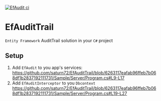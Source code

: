 [![EfAudit ci](https://github.com/saturn72/EfAuditTrail/actions/workflows/cont-delivery.yml/badge.svg)](https://github.com/saturn72/EfAuditTrail/actions/workflows/cont-delivery.yml)
# EfAuditTrail
`Entity Framework` AuditTrail solution in your `C#` project


## Setup
  1. Add `EfAudit` to you app's services:
  https://github.com/saturn72/EfAuditTrail/blob/6263117eafab96ffeb7b068df1b2837192111731/Sample/Server/Program.cs#L9-L17
  2. Add `EfAuditInterceptor` to you `Dbcontext`
  https://github.com/saturn72/EfAuditTrail/blob/6263117eafab96ffeb7b068df1b2837192111731/Sample/Server/Program.cs#L19-L27
